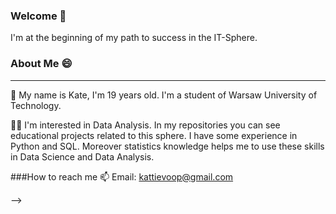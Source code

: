 ### Welcome 👋
I'm at the beginning of my path to success in the IT-Sphere. 

### About Me 😄
___

🌱 My name is Kate, I'm 19 years old. I'm a student of Warsaw University of Technology.

👩‍💻 I'm interested in Data Analysis. In my repositories you can see educational projects related to this sphere. I have some experience in Python and SQL. Moreover statistics knowledge helps me to use these skills in Data Science and Data Analysis. 

###How to reach me 📫
Email: kattievoop@gmail.com



-->
